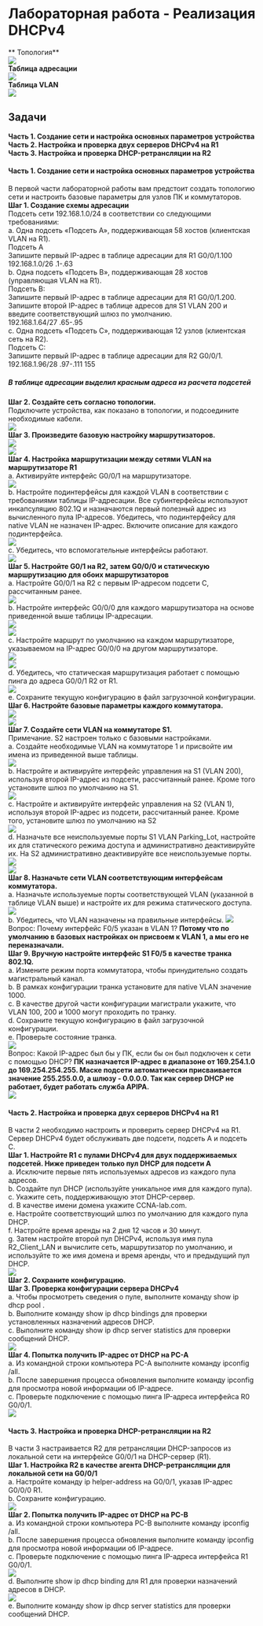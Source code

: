 # Лабораторная работа - Реализация DHCPv4  

**	Топология**  
![](https://github.com/Mr-Philip/-Otus-Network-Engineer-/blob/main/laboratory%20works/18.DHCPv4%2C%20SLAAC%2C%20and%20DHCPv6%20protocols/DHCP4/pics/%D0%A2%D0%BE%D0%BF%D0%BE%D0%BB%D0%BE%D0%B3%D0%B8%D1%8F.PNG)  
**Таблица адресации**  
![](https://github.com/Mr-Philip/-Otus-Network-Engineer-/blob/main/laboratory%20works/18.DHCPv4%2C%20SLAAC%2C%20and%20DHCPv6%20protocols/DHCP4/pics/%D0%A2%D0%B0%D0%B1%D0%BB%D0%B8%D1%86%D0%B0%20%D0%B0%D0%B4%D1%80%D0%B5%D1%81%D0%B0%D1%86%D0%B8%D0%B8.PNG)  
**Таблица VLAN**  
![](https://github.com/Mr-Philip/-Otus-Network-Engineer-/blob/main/laboratory%20works/18.DHCPv4%2C%20SLAAC%2C%20and%20DHCPv6%20protocols/DHCP4/pics/%D0%A2%D0%B0%D0%B1%D0%BB%D0%B8%D1%86%D0%B0%20VLAN.PNG)  
## Задачи  
**Часть 1. Создание сети и настройка основных параметров устройства**  
**Часть 2. Настройка и проверка двух серверов DHCPv4 на R1**  
**Часть 3. Настройка и проверка DHCP-ретрансляции на R2**  
#### Часть 1.	Создание сети и настройка основных параметров устройства
В первой части лабораторной работы вам предстоит создать топологию сети и настроить базовые параметры для узлов ПК и коммутаторов.  
**Шаг 1.	Создание схемы адресации**  
Подсеть сети 192.168.1.0/24 в соответствии со следующими требованиями:  
a.	Одна подсеть «Подсеть A», поддерживающая 58 хостов (клиентская VLAN на R1).  
Подсеть A  
Запишите первый IP-адрес в таблице адресации для R1 G0/0/1.100   192.168.1.0/26 .1-.63  
b.	Одна подсеть «Подсеть B», поддерживающая 28 хостов (управляющая VLAN на R1).  
Подсеть B:  
Запишите первый IP-адрес в таблице адресации для R1 G0/0/1.200.   Запишите второй IP-адрес в таблице адресов для S1 VLAN 200 и введите соответствующий шлюз по умолчанию.  
192.168.1.64/27 .65-.95  
c.	Одна подсеть «Подсеть C», поддерживающая 12 узлов (клиентская сеть на R2).  
Подсеть C:  
Запишите первый IP-адрес в таблице адресации для R2 G0/0/1.  
 192.168.1.96/28 .97-.111 155  
##### **В таблице адресации выделил красным адреса из расчета подсетей**  
**Шаг 2.	Создайте сеть согласно топологии.**  
Подключите устройства, как показано в топологии, и подсоедините необходимые кабели.  
![](https://github.com/Mr-Philip/-Otus-Network-Engineer-/blob/main/laboratory%20works/18.DHCPv4%2C%20SLAAC%2C%20and%20DHCPv6%20protocols/DHCP4/pics/12.jpg)  
**Шаг 3.	Произведите базовую настройку маршрутизаторов.**  
![](https://github.com/Mr-Philip/-Otus-Network-Engineer-/blob/main/laboratory%20works/18.DHCPv4%2C%20SLAAC%2C%20and%20DHCPv6%20protocols/DHCP4/pics/13R1.jpg)  
![](https://github.com/Mr-Philip/-Otus-Network-Engineer-/blob/main/laboratory%20works/18.DHCPv4%2C%20SLAAC%2C%20and%20DHCPv6%20protocols/DHCP4/pics/13R2.jpg)  
**Шаг 4.	Настройка маршрутизации между сетями VLAN на маршрутизаторе R1**  
a.	Активируйте интерфейс G0/0/1 на маршрутизаторе.  
![](https://github.com/Mr-Philip/-Otus-Network-Engineer-/blob/main/laboratory%20works/18.DHCPv4%2C%20SLAAC%2C%20and%20DHCPv6%20protocols/DHCP4/pics/14a.jpg)  
b.	Настройте подинтерфейсы для каждой VLAN в соответствии с требованиями таблицы IP-адресации. Все субинтерфейсы используют инкапсуляцию 802.1Q и назначаются первый полезный адрес из вычисленного пула IP-адресов. Убедитесь, что подинтерфейсу для native VLAN не назначен IP-адрес. Включите описание для каждого подинтерфейса.  
![](https://github.com/Mr-Philip/-Otus-Network-Engineer-/blob/main/laboratory%20works/18.DHCPv4%2C%20SLAAC%2C%20and%20DHCPv6%20protocols/DHCP4/pics/14b.jpg)  
c.	Убедитесь, что вспомогательные интерфейсы работают.  
![](https://github.com/Mr-Philip/-Otus-Network-Engineer-/blob/main/laboratory%20works/18.DHCPv4%2C%20SLAAC%2C%20and%20DHCPv6%20protocols/DHCP4/pics/14c.jpg)  
**Шаг 5.	Настройте G0/1 на R2, затем G0/0/0 и статическую маршрутизацию для обоих маршрутизаторов**  
a.	Настройте G0/0/1 на R2 с первым IP-адресом подсети C, рассчитанным ранее.  
![](https://github.com/Mr-Philip/-Otus-Network-Engineer-/blob/main/laboratory%20works/18.DHCPv4%2C%20SLAAC%2C%20and%20DHCPv6%20protocols/DHCP4/pics/15a.jpg)  
b.	Настройте интерфейс G0/0/0 для каждого маршрутизатора на основе приведенной выше таблицы IP-адресации.  
![](https://github.com/Mr-Philip/-Otus-Network-Engineer-/blob/main/laboratory%20works/18.DHCPv4%2C%20SLAAC%2C%20and%20DHCPv6%20protocols/DHCP4/pics/15bR1.jpg)  
![](https://github.com/Mr-Philip/-Otus-Network-Engineer-/blob/main/laboratory%20works/18.DHCPv4%2C%20SLAAC%2C%20and%20DHCPv6%20protocols/DHCP4/pics/15bR2.jpg)  
c.	Настройте маршрут по умолчанию на каждом маршрутизаторе, указываемом на IP-адрес G0/0/0 на другом маршрутизаторе.  
![](https://github.com/Mr-Philip/-Otus-Network-Engineer-/blob/main/laboratory%20works/18.DHCPv4%2C%20SLAAC%2C%20and%20DHCPv6%20protocols/DHCP4/pics/15cR1.jpg)  
![](https://github.com/Mr-Philip/-Otus-Network-Engineer-/blob/main/laboratory%20works/18.DHCPv4%2C%20SLAAC%2C%20and%20DHCPv6%20protocols/DHCP4/pics/15cR2.jpg)  
d.	Убедитесь, что статическая маршрутизация работает с помощью пинга до адреса G0/0/1 R2 от R1.  
![](https://github.com/Mr-Philip/-Otus-Network-Engineer-/blob/main/laboratory%20works/18.DHCPv4%2C%20SLAAC%2C%20and%20DHCPv6%20protocols/DHCP4/pics/15d.jpg)  
e.	Сохраните текущую конфигурацию в файл загрузочной конфигурации.
![]()  
![]()  
**Шаг 6.	Настройте базовые параметры каждого коммутатора.**  
![](https://github.com/Mr-Philip/-Otus-Network-Engineer-/blob/main/laboratory%20works/18.DHCPv4%2C%20SLAAC%2C%20and%20DHCPv6%20protocols/DHCP4/pics/16S1.jpg)  
![](https://github.com/Mr-Philip/-Otus-Network-Engineer-/blob/main/laboratory%20works/18.DHCPv4%2C%20SLAAC%2C%20and%20DHCPv6%20protocols/DHCP4/pics/16S2.jpg)  
**Шаг 7.	Создайте сети VLAN на коммутаторе S1.**  
Примечание. S2 настроен только с базовыми настройками.  
a.	Создайте необходимые VLAN на коммутаторе 1 и присвойте им имена из приведенной выше таблицы.  
![](https://github.com/Mr-Philip/-Otus-Network-Engineer-/blob/main/laboratory%20works/18.DHCPv4%2C%20SLAAC%2C%20and%20DHCPv6%20protocols/DHCP4/pics/17a.jpg)  
b.	Настройте и активируйте интерфейс управления на S1 (VLAN 200), используя второй IP-адрес из подсети, рассчитанный ранее. Кроме того установите шлюз по умолчанию на S1.  
![](https://github.com/Mr-Philip/-Otus-Network-Engineer-/blob/main/laboratory%20works/18.DHCPv4%2C%20SLAAC%2C%20and%20DHCPv6%20protocols/DHCP4/pics/17b.jpg)  
c.	Настройте и активируйте интерфейс управления на S2 (VLAN 1), используя второй IP-адрес из подсети, рассчитанный ранее. Кроме того, установите шлюз по умолчанию на S2  
![](https://github.com/Mr-Philip/-Otus-Network-Engineer-/blob/main/laboratory%20works/18.DHCPv4%2C%20SLAAC%2C%20and%20DHCPv6%20protocols/DHCP4/pics/17c.jpg)  
d.	Назначьте все неиспользуемые порты S1 VLAN Parking_Lot, настройте их для статического режима доступа и административно деактивируйте их. На S2 административно деактивируйте все неиспользуемые порты.
![](https://github.com/Mr-Philip/-Otus-Network-Engineer-/blob/main/laboratory%20works/18.DHCPv4%2C%20SLAAC%2C%20and%20DHCPv6%20protocols/DHCP4/pics/17dS1.jpg)  
![](https://github.com/Mr-Philip/-Otus-Network-Engineer-/blob/main/laboratory%20works/18.DHCPv4%2C%20SLAAC%2C%20and%20DHCPv6%20protocols/DHCP4/pics/17dS2.jpg)  
**Шаг 8.	Назначьте сети VLAN соответствующим интерфейсам коммутатора.**  
a.	Назначьте используемые порты соответствующей VLAN (указанной в таблице VLAN выше) и настройте их для режима статического доступа.  
![](https://github.com/Mr-Philip/-Otus-Network-Engineer-/blob/main/laboratory%20works/18.DHCPv4%2C%20SLAAC%2C%20and%20DHCPv6%20protocols/DHCP4/pics/18a.jpg)  
b.	Убедитесь, что VLAN назначены на правильные интерфейсы.
![](https://github.com/Mr-Philip/-Otus-Network-Engineer-/blob/main/laboratory%20works/18.DHCPv4%2C%20SLAAC%2C%20and%20DHCPv6%20protocols/DHCP4/pics/18b.jpg)  
Вопрос: Почему интерфейс F0/5 указан в VLAN 1? **Потому что по умолчанию в базовых настройках он присвоем к VLAN 1, а мы его не переназначали.**  
**Шаг 9.	Вручную настройте интерфейс S1 F0/5 в качестве транка 802.1Q.**  
a.	Измените режим порта коммутатора, чтобы принудительно создать магистральный канал.  
![]()  
b.	В рамках конфигурации транка  установите для native  VLAN значение 1000.  
![]()  
c.	В качестве другой части конфигурации магистрали укажите, что VLAN 100, 200 и 1000 могут проходить по транку.  
![]()  
d.	Сохраните текущую конфигурацию в файл загрузочной конфигурации.  
![]()  
e.	Проверьте состояние транка.  
![](https://github.com/Mr-Philip/-Otus-Network-Engineer-/blob/main/laboratory%20works/18.DHCPv4%2C%20SLAAC%2C%20and%20DHCPv6%20protocols/DHCP4/pics/19.jpg)  
Вопрос: Какой IP-адрес был бы у ПК, если бы он был подключен к сети с помощью DHCP? **ПК  назначается IP-адрес в диапазоне от 169.254.1.0 до 169.254.254.255. Маске подсети автоматически присваивается значение 255.255.0.0, а шлюзу - 0.0.0.0. Так как сервер DHCP не работает, будет работать служба APIPA.**  
![](https://github.com/Mr-Philip/-Otus-Network-Engineer-/blob/main/laboratory%20works/18.DHCPv4%2C%20SLAAC%2C%20and%20DHCPv6%20protocols/DHCP4/pics/19%D0%BE%D1%82%D0%B2%D0%B5%D1%82%20.jpg)  
#### Часть 2.	Настройка и проверка двух серверов DHCPv4 на R1  
В части 2 необходимо настроить и проверить сервер DHCPv4 на R1. Сервер DHCPv4 будет обслуживать две подсети, подсеть A и подсеть C.  
**Шаг 1.	Настройте R1 с пулами DHCPv4 для двух поддерживаемых подсетей. Ниже приведен только пул DHCP для подсети A**  
a.	Исключите первые пять используемых адресов из каждого пула адресов.  
![]()  
b.	Создайте пул DHCP (используйте уникальное имя для каждого пула).  
![]()  
c.	Укажите сеть, поддерживающую этот DHCP-сервер.  
![]()  
d.	В качестве имени домена укажите CCNA-lab.com.  
![]()  
e.	Настройте соответствующий шлюз по умолчанию для каждого пула DHCP.  
![]()  
f.	Настройте время аренды на 2 дня 12 часов и 30 минут.  
![]()  
g.	Затем настройте второй пул DHCPv4, используя имя пула R2_Client_LAN и вычислите сеть, маршрутизатор по умолчанию, и используйте то же имя домена и время аренды, что и предыдущий пул DHCP.  
![](https://github.com/Mr-Philip/-Otus-Network-Engineer-/blob/main/laboratory%20works/18.DHCPv4%2C%20SLAAC%2C%20and%20DHCPv6%20protocols/DHCP4/pics/21.jpg)  
**Шаг 2.	Сохраните конфигурацию.**  
![]()  
**Шаг 3.	Проверка конфигурации сервера DHCPv4**  
a.	Чтобы просмотреть сведения о пуле, выполните команду show ip dhcp pool .  
![]()  
b.	Выполните команду show ip dhcp bindings для проверки установленных назначений адресов DHCP.  
![]()  
c.	Выполните команду show ip dhcp server statistics для проверки сообщений DHCP.  
![](https://github.com/Mr-Philip/-Otus-Network-Engineer-/blob/main/laboratory%20works/18.DHCPv4%2C%20SLAAC%2C%20and%20DHCPv6%20protocols/DHCP4/pics/23a.jpg)  
**Шаг 4.	Попытка получить IP-адрес от DHCP на PC-A**  
a.	Из командной строки компьютера PC-A выполните команду ipconfig /all.  
![]()  
b.	После завершения процесса обновления выполните команду ipconfig для просмотра новой информации об IP-адресе.  
![]()  
c.	Проверьте подключение с помощью пинга IP-адреса интерфейса R0 G0/0/1.  
![](https://github.com/Mr-Philip/-Otus-Network-Engineer-/blob/main/laboratory%20works/18.DHCPv4%2C%20SLAAC%2C%20and%20DHCPv6%20protocols/DHCP4/pics/24.jpg)  
#### Часть 3.	Настройка и проверка DHCP-ретрансляции на R2  
В части 3 настраивается R2 для ретрансляции DHCP-запросов из локальной сети на интерфейсе G0/0/1 на DHCP-сервер (R1).  
**Шаг 1.	Настройка R2 в качестве агента DHCP-ретрансляции для локальной сети на G0/0/1**  
a.	Настройте команду ip helper-address на G0/0/1, указав IP-адрес G0/0/0 R1.  
![]()  
b.	Сохраните конфигурацию.  
![](https://github.com/Mr-Philip/-Otus-Network-Engineer-/blob/main/laboratory%20works/18.DHCPv4%2C%20SLAAC%2C%20and%20DHCPv6%20protocols/DHCP4/pics/31.jpg)  
**Шаг 2.	Попытка получить IP-адрес от DHCP на PC-B**  
a.	Из командной строки компьютера PC-B выполните команду ipconfig /all.  
![]()  
b.	После завершения процесса обновления выполните команду ipconfig для просмотра новой информации об IP-адресе.  
![]()  
c.	Проверьте подключение с помощью пинга IP-адреса интерфейса R1 G0/0/1.  
![](https://github.com/Mr-Philip/-Otus-Network-Engineer-/blob/main/laboratory%20works/18.DHCPv4%2C%20SLAAC%2C%20and%20DHCPv6%20protocols/DHCP4/pics/32.jpg)  
d.	Выполните show ip dhcp binding для R1 для проверки назначений адресов в DHCP.  
![](https://github.com/Mr-Philip/-Otus-Network-Engineer-/blob/main/laboratory%20works/18.DHCPv4%2C%20SLAAC%2C%20and%20DHCPv6%20protocols/DHCP4/pics/32d.jpg)  
e.	Выполните команду show ip dhcp server statistics для проверки сообщений DHCP.  
![]()  
